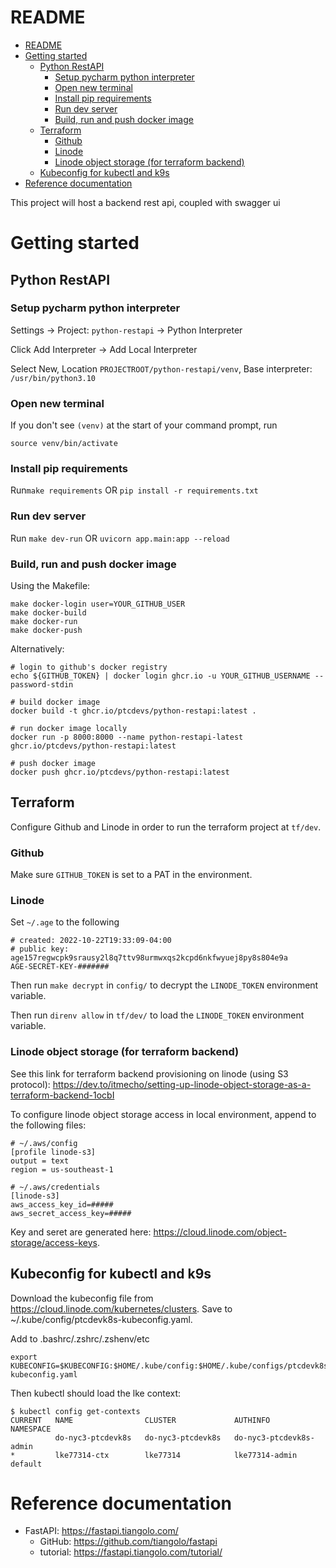 # README

- [README](#readme)
- [Getting started](#getting-started)
    * [Python RestAPI](#python-restapi)
        + [Setup pycharm python interpreter](#setup-pycharm-python-interpreter)
        + [Open new terminal](#open-new-terminal)
        + [Install pip requirements](#install-pip-requirements)
        + [Run dev server](#run-dev-server)
        + [Build, run and push docker image](#build--run-and-push-docker-image)
    * [Terraform](#terraform)
        + [Github](#github)
        + [Linode](#linode)
        + [Linode object storage (for terraform backend)](#linode-object-storage--for-terraform-backend-)
    * [Kubeconfig for kubectl and k9s](#kubeconfig-for-kubectl-and-k9s)
- [Reference documentation](#reference-documentation)

This project will host a backend rest api, coupled with swagger ui

# Getting started

## Python RestAPI

### Setup pycharm python interpreter

Settings -> Project: `python-restapi` -> Python Interpreter

Click Add Interpreter -> Add Local Interpreter

Select New, Location `PROJECTROOT/python-restapi/venv`, Base interpreter: `/usr/bin/python3.10`

### Open new terminal

If you don't see `(venv)` at the start of your command prompt, run

  `source venv/bin/activate`

### Install pip requirements

Run`make requirements` OR `pip install -r requirements.txt`

### Run dev server

Run `make dev-run` OR `uvicorn app.main:app --reload`

### Build, run and push docker image

Using the Makefile:

    make docker-login user=YOUR_GITHUB_USER
    make docker-build
    make docker-run
    make docker-push

Alternatively:

    # login to github's docker registry
	echo ${GITHUB_TOKEN} | docker login ghcr.io -u YOUR_GITHUB_USERNAME --password-stdin

    # build docker image
	docker build -t ghcr.io/ptcdevs/python-restapi:latest .

    # run docker image locally
	docker run -p 8000:8000 --name python-restapi-latest ghcr.io/ptcdevs/python-restapi:latest

    # push docker image
	docker push ghcr.io/ptcdevs/python-restapi:latest

## Terraform

Configure Github and Linode in order to run the terraform project at `tf/dev`.

### Github

Make sure `GITHUB_TOKEN` is set to a PAT in the environment.

### Linode

Set `~/.age` to the following

    # created: 2022-10-22T19:33:09-04:00
    # public key: age157regwcpk9srausy2l8q7ttv98urmwxqs2kcpd6nkfwyuej8py8s804e9a
    AGE-SECRET-KEY-#######

Then run `make decrypt` in `config/` to decrypt the `LINODE_TOKEN` environment variable.

Then run `direnv allow` in `tf/dev/` to load the `LINODE_TOKEN` environment variable.

### Linode object storage (for terraform backend)

See this link for terraform backend provisioning on linode (using S3 protocol): <https://dev.to/itmecho/setting-up-linode-object-storage-as-a-terraform-backend-1ocbI>

To configure linode object storage access in local environment, append to the following files:

    # ~/.aws/config
    [profile linode-s3]
    output = text
    region = us-southeast-1

    # ~/.aws/credentials
    [linode-s3]
    aws_access_key_id=#####
    aws_secret_access_key=#####

Key and seret are generated here: <https://cloud.linode.com/object-storage/access-keys>.

## Kubeconfig for kubectl and k9s

Download the kubeconfig file from <https://cloud.linode.com/kubernetes/clusters>. Save to ~/.kube/config/ptcdevk8s-kubeconfig.yaml.

Add to .bashrc/.zshrc/.zshenv/etc

    export KUBECONFIG=$KUBECONFIG:$HOME/.kube/config:$HOME/.kube/configs/ptcdevk8s-kubeconfig.yaml

Then kubectl should load the lke context:

    $ kubectl config get-contexts
    CURRENT   NAME                CLUSTER             AUTHINFO                  NAMESPACE
              do-nyc3-ptcdevk8s   do-nyc3-ptcdevk8s   do-nyc3-ptcdevk8s-admin   
    *         lke77314-ctx        lke77314            lke77314-admin            default

# Reference documentation

* FastAPI: <https://fastapi.tiangolo.com/>
  * GitHub: <https://github.com/tiangolo/fastapi>
  * tutorial: <https://fastapi.tiangolo.com/tutorial/>
